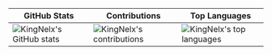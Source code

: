 | GitHub Stats | Contributions | Top Languages |
| --- | --- | --- |
| ![KingNelx's GitHub stats](https://github-readme-stats.vercel.app/api?username=KingNelx&show_icons=true&theme=radical) | ![KingNelx's contributions](https://github-readme-streak-stats.herokuapp.com/?user=KingNelx) | ![KingNelx's top languages](https://github-readme-stats.vercel.app/api/top-langs/?username=KingNelx&langs_count=7&bg_color=45,e96443,904e95&title_color=fff&text_color=fff)
